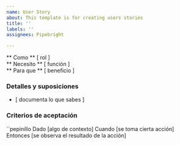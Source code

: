 ```yaml
---
name: User Story
about: This template is for creating users stories
title: ''
labels: ''
assignees: Pipebright

---
```


** Como ** [ rol ]​   
 ** Necesito ** [ función ]   
 ** Para que ** [ beneficio ]   
   
 ### Detalles y suposiciones
 * [ documenta lo que sabes ] 
   
 ### Criterios de aceptación  
   
 ``pepinillo
Dado [algo de contexto]
Cuando [se toma cierta acción]
Entonces [se observa el resultado de la acción]
```
